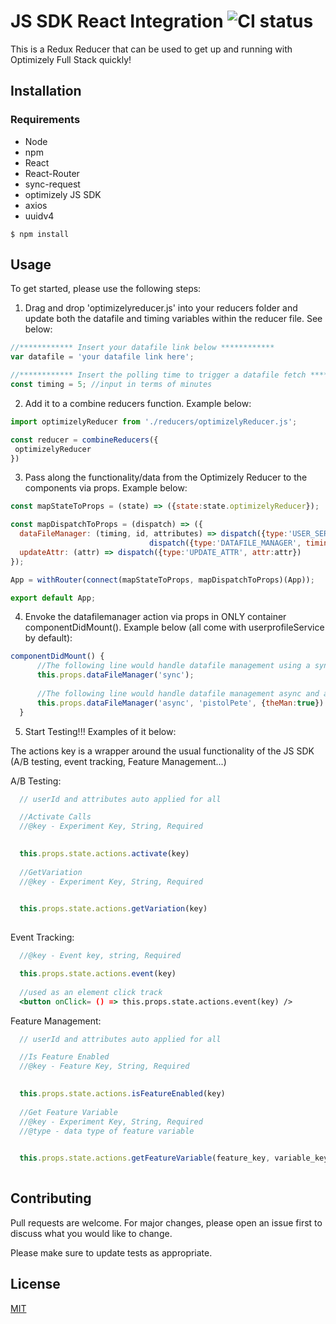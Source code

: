 # JS SDK React Integration ![CI status](https://img.shields.io/badge/build-passing-brightgreen.svg)

This is a Redux Reducer that can be used to get up and running with Optimizely Full Stack quickly!

## Installation

### Requirements
* Node
* npm
* React
* React-Router
* sync-request
* optimizely JS SDK
* axios
* uuidv4

`$ npm install`

## Usage

To get started, please use the following steps:

1. Drag and drop 'optimizelyreducer.js' into your reducers folder and update both the datafile and timing variables within the reducer file. See below:

```jsx
//************ Insert your datafile link below ************
var datafile = 'your datafile link here';

//************ Insert the polling time to trigger a datafile fetch *******
const timing = 5; //input in terms of minutes

```


2. Add it to a combine reducers function. Example below:

```jsx
import optimizelyReducer from './reducers/optimizelyReducer.js';

const reducer = combineReducers({
 optimizelyReducer
})
```

3. Pass along the functionality/data from the Optimizely Reducer to the components via props. Example below:

```jsx
const mapStateToProps = (state) => ({state:state.optimizelyReducer});

const mapDispatchToProps = (dispatch) => ({
  dataFileManager: (timing, id, attributes) => dispatch({type:'USER_SERVICE', id:id},
                               dispatch({type:'DATAFILE_MANAGER', timing:timing})),
  updateAttr: (attr) => dispatch({type:'UPDATE_ATTR', attr:attr})
});

App = withRouter(connect(mapStateToProps, mapDispatchToProps)(App));

export default App;
```

4. Envoke the datafilemanager action via props in ONLY container componentDidMount(). Example below (all come with userprofileService by default):

```jsx
componentDidMount() {
      //The following line would handle datafile management using a sync configuration and assign a random uuid for the userId      //as well as initialize with an empty attribute object
      this.props.dataFileManager('sync');
      
      //The following line would handle datafile management async and assign the userId provided with pre-defined attribution
      this.props.dataFileManager('async', 'pistolPete', {theMan:true})
  }
```



5. Start Testing!!! Examples of it below:

The actions key is a wrapper around the usual functionality of the JS SDK (A/B testing, event tracking, Feature Management...)

A/B Testing: 

```jsx
  // userId and attributes auto applied for all

  //Activate Calls
  //@key - Experiment Key, String, Required

  
  this.props.state.actions.activate(key)
  
  //GetVariation
  //@key - Experiment Key, String, Required

  
  this.props.state.actions.getVariation(key)
  
```

Event Tracking:

```jsx
  //@key - Event key, string, Required

  this.props.state.actions.event(key)
  
  //used as an element click track
  <button onClick= () => this.props.state.actions.event(key) />
  ```

Feature Management:

```jsx
  // userId and attributes auto applied for all

  //Is Feature Enabled
  //@key - Feature Key, String, Required

  
  this.props.state.actions.isFeatureEnabled(key)
  
  //Get Feature Variable
  //@key - Experiment Key, String, Required
  //@type - data type of feature variable

  
  this.props.state.actions.getFeatureVariable(feature_key, variable_key, type)
  
```

## Contributing
Pull requests are welcome. For major changes, please open an issue first to discuss what you would like to change.

Please make sure to update tests as appropriate.

## License
[MIT](https://choosealicense.com/licenses/mit/)

